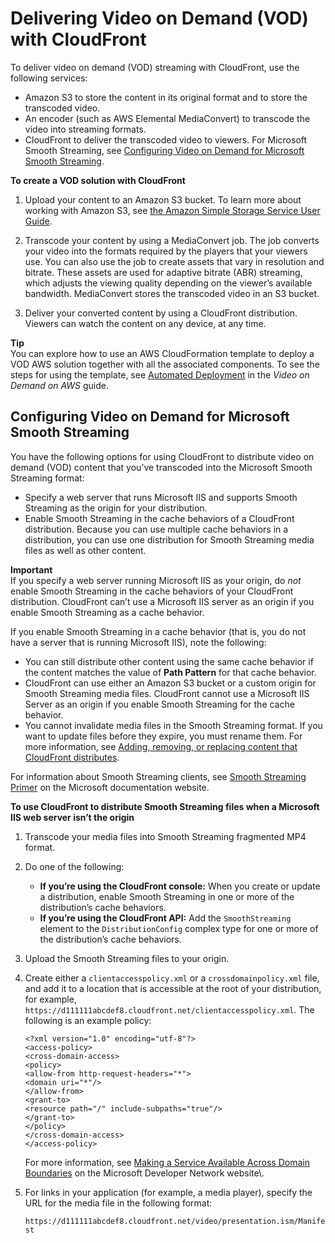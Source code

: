 # Delivering Video on Demand \(VOD\) with CloudFront<a name="on-demand-video"></a>

To deliver video on demand \(VOD\) streaming with CloudFront, use the following services:
+ Amazon S3 to store the content in its original format and to store the transcoded video\.
+ An encoder \(such as AWS Elemental MediaConvert\) to transcode the video into streaming formats\.
+ CloudFront to deliver the transcoded video to viewers\. For Microsoft Smooth Streaming, see [Configuring Video on Demand for Microsoft Smooth Streaming](#on-demand-streaming-smooth)\.

**To create a VOD solution with CloudFront**

1. Upload your content to an Amazon S3 bucket\. To learn more about working with Amazon S3, see [the Amazon Simple Storage Service User Guide](https://docs.aws.amazon.com/AmazonS3/latest/dev/)\.

1. Transcode your content by using a MediaConvert job\. The job converts your video into the formats required by the players that your viewers use\. You can also use the job to create assets that vary in resolution and bitrate\. These assets are used for adaptive bitrate \(ABR\) streaming, which adjusts the viewing quality depending on the viewer’s available bandwidth\. MediaConvert stores the transcoded video in an S3 bucket\.

1. Deliver your converted content by using a CloudFront distribution\. Viewers can watch the content on any device, at any time\. 

**Tip**  
You can explore how to use an AWS CloudFormation template to deploy a VOD AWS solution together with all the associated components\. To see the steps for using the template, see [Automated Deployment](https://docs.aws.amazon.com/solutions/latest/video-on-demand/deployment.html) in the *Video on Demand on AWS* guide\.

## Configuring Video on Demand for Microsoft Smooth Streaming<a name="on-demand-streaming-smooth"></a>

You have the following options for using CloudFront to distribute video on demand \(VOD\) content that you’ve transcoded into the Microsoft Smooth Streaming format:
+ Specify a web server that runs Microsoft IIS and supports Smooth Streaming as the origin for your distribution\.
+ Enable Smooth Streaming in the cache behaviors of a CloudFront distribution\. Because you can use multiple cache behaviors in a distribution, you can use one distribution for Smooth Streaming media files as well as other content\. 

**Important**  
If you specify a web server running Microsoft IIS as your origin, do *not* enable Smooth Streaming in the cache behaviors of your CloudFront distribution\. CloudFront can’t use a Microsoft IIS server as an origin if you enable Smooth Streaming as a cache behavior\.

If you enable Smooth Streaming in a cache behavior \(that is, you do not have a server that is running Microsoft IIS\), note the following:
+ You can still distribute other content using the same cache behavior if the content matches the value of **Path Pattern** for that cache behavior\.
+ CloudFront can use either an Amazon S3 bucket or a custom origin for Smooth Streaming media files\. CloudFront cannot use a Microsoft IIS Server as an origin if you enable Smooth Streaming for the cache behavior\. 
+ You cannot invalidate media files in the Smooth Streaming format\. If you want to update files before they expire, you must rename them\. For more information, see [Adding, removing, or replacing content that CloudFront distributes](AddRemoveReplaceObjects.md)\.

For information about Smooth Streaming clients, see [Smooth Streaming Primer](https://docs.microsoft.com/en-us/iis/media/smooth-streaming/smooth-streaming-primer) on the Microsoft documentation website\.

**To use CloudFront to distribute Smooth Streaming files when a Microsoft IIS web server isn’t the origin**

1. Transcode your media files into Smooth Streaming fragmented MP4 format\.

1. Do one of the following:
   + **If you’re using the CloudFront console:** When you create or update a distribution, enable Smooth Streaming in one or more of the distribution’s cache behaviors\.
   + **If you’re using the CloudFront API:** Add the `SmoothStreaming` element to the `DistributionConfig` complex type for one or more of the distribution’s cache behaviors\.

1. Upload the Smooth Streaming files to your origin\.

1. Create either a `clientaccesspolicy.xml` or a `crossdomainpolicy.xml` file, and add it to a location that is accessible at the root of your distribution, for example, `https://d111111abcdef8.cloudfront.net/clientaccesspolicy.xml`\. The following is an example policy:

   ```
   <?xml version="1.0" encoding="utf-8"?>
   <access-policy>
   <cross-domain-access>
   <policy>
   <allow-from http-request-headers="*">
   <domain uri="*"/>
   </allow-from>
   <grant-to>
   <resource path="/" include-subpaths="true"/>
   </grant-to>
   </policy>
   </cross-domain-access>
   </access-policy>
   ```

   For more information, see [Making a Service Available Across Domain Boundaries](https://docs.microsoft.com/en-us/previous-versions/windows/silverlight/dotnet-windows-silverlight/cc197955(v=vs.95)) on the Microsoft Developer Network website\. 

1. For links in your application \(for example, a media player\), specify the URL for the media file in the following format:

   `https://d111111abcdef8.cloudfront.net/video/presentation.ism/Manifest`